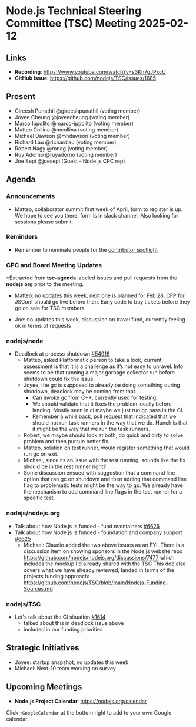 # Node.js Technical Steering Committee (TSC) Meeting 2025-02-12

## Links

* **Recording**:  <https://www.youtube.com/watch?v=s3Kn7gJPxcU>
* **GitHub Issue**: <https://github.com/nodejs/TSC/issues/1685>

## Present

* Gireesh Punathil @gireeshpunathil (voting member)
* Joyee Cheung @joyeecheung (voting member)
* Marco Ippolito @marco-ippolito (voting member)
* Matteo Collina @mcollina (voting member)
* Michael Dawson @mhdawson (voting member)
* Richard Lau @richardlau (voting member)
* Robert Nagy @ronag (voting member)
* Ruy Adorno @ruyadorno (voting member)
* Joe Sepi @joesepi (Guest - Node.js CPC rep)

## Agenda

### Announcements

* Matteo, collaborator summit first week of April, form to register is up. We hope to see you
  there. form is in slack channel. Also looking for sessions please submit.

### Reminders

* Remember to nominate people for the [contributor spotlight](https://github.com/nodejs/node/blob/main/doc/contributing/reconizing-contributors.md#bi-monthly-contributor-spotlight)

### CPC and Board Meeting Updates

*Extracted from **tsc-agenda** labeled issues and pull requests from the **nodejs org** prior to the meeting.

* Matteo: no updates this week, next one is planned for Feb 28, CFP for JSConf should go live
  before then. Early code to buy tickets before they go on sale for TSC members

* Joe:  no updates this week, discussion on travel fund, currently feeling ok in terms of requests

### nodejs/node

* Deadlock at process shutdown [#54918](https://github.com/nodejs/node/issues/54918)
  * Matteo, asked Platformatic person to take a look, current assessment is that it is a challenge
    as it’s not easy to unravel. Info seems to be that running a major garbage collector
    run before shutdown could fix the issue.
  * Joyee, the gc is supposed to already be doing something during shutdown, deadlock may
    be coming from that.
    * Can invoke gc from C++, currently used for testing.
    * We should validate that it fixes the problem locally before landing. Mostly seen in ci
      maybe we just run gc pass in the CI.
    * Remember a while back, pull request that indicated that we should not run task runners
      in the way that we do. Hunch is that it might be the way that we run the task runners.
  * Robert, we maybe should look at both, do quick and dirty to solve problem and then pursue
    better fix.
  * Matteo, solution on test runner, would register something that would run gc on exit.
  * Michael, since its an issue with the test running, sounds like the fix should be in the
    rest runner right?
  * Some discussion ensued with suggestion that a command line option that ran gc on shutdown
    and then adding that command line flag to problematic tests might be the way to go.
    We already have the mechanism to add command line flags in the test runner for a specific
    test.

### nodejs/nodejs.org

* Talk about how Node.js is funded - fund maintainers [#6626](https://github.com/nodejs/nodejs.org/issues/6626)
* Talk about how Node.js is funded - foundation and company support [#6625](https://github.com/nodejs/nodejs.org/issues/6625)
  * Michael: Claudio added the two above issues as an FYI. There is a discussion item on
    showing sponsors in the Node.js website repo
    https://github.com/nodejs/nodejs.org/discussions/7477 which includes the mockup I'd already shared with the TSC
    This doc also covers what we have already reviewed, landed in terms of the projects funding approach:
    https://github.com/nodejs/TSC/blob/main/Nodejs-Funding-Sources.md

### nodejs/TSC

* Let's talk about the CI situation [#1614](https://github.com/nodejs/TSC/issues/1614)
  * talked about this in deadlock issue above
  * included in our funding priorities

## Strategic Initiatives

* Joyee: startup snapshot, no updates this week
* Michael: Next-10 team working on survey

## Upcoming Meetings

* **Node.js Project Calendar**: <https://nodejs.org/calendar>

Click `+GoogleCalendar` at the bottom right to add to your own Google calendar.
